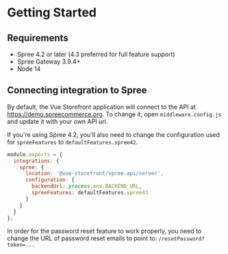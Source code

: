 # Getting Started

## Requirements

- Spree 4.2 or later (4.3 preferred for full feature support)
- Spree Gateway 3.9.4+
- Node 14

## Connecting integration to Spree

By default, the Vue Storefront application will connect to the API at https://demo.spreecommerce.org.
To change it, open `middleware.config.js` and update it with your own API url.

If you're using Spree 4.2, you'll also need to change the configuration used for `spreeFeatures` to `defaultFeatures.spree42`.

```js
module.exports = {
  integrations: {
    spree: {
      location: '@vue-storefront/spree-api/server',
      configuration: {
        backendUrl: process.env.BACKEND_URL,
        spreeFeatures: defaultFeatures.spree43
      }
    }
  }
};

```

In order for the password reset feature to work properly, you need to change the URL of password reset emails to point to: `/resetPassword?token=...`